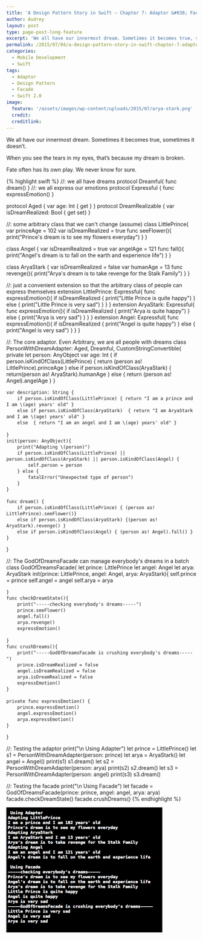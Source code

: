 ```yaml
---
title: 'A Design Pattern Story in Swift – Chapter 7: Adaptor &#038; Facade'
author: Audrey
layout: post
type: page-post-long-feature
excerpt: 'We all have our innermost dream. Sometimes it becomes true, sometimes it doesn’t. When you see the tears in my eyes, that’s because my dream is broken. Fate often has its own play. We never know for sure.'
permalink: /2015/07/04/a-design-pattern-story-in-swift-chapter-7-adaptor-facade/
categories:
  - Mobile Development
  - Swift
tags:
  - Adaptor
  - Design Pattern
  - Facade
  - Swift 2.0
image:
  feature: '/assets/images/wp-content/uploads/2015/07/arya-stark.png'
  credit: 
  creditlink: 
---
```

<p>
  <span>We all have our innermost dream. Sometimes it becomes true, sometimes it doesn&#8217;t.</span>
</p>

<p>
  <span>When you see the tears in my eyes, that&#8217;s because my dream is broken. </span>
</p>

<p>
  <span>Fate often has its own play. We never know for sure.</span>
</p>

<p>
  {% highlight swift %}
  //: we all have dreams
protocol Dreamful{
    func dream()
}
//: we all express our emotions
protocol Expressful {
    func expressEmotion()
}

protocol Aged {
    var age: Int { get }
}
protocol DreamRealizable {
    var isDreamRealized: Bool { get set}
}

//: some arbitrary class that we can't change (assume)
class LittlePrince{
    var princeAge = 102
    var isDreamRealized = true
    func seeFlower(){
        print("Prince's dream is to see my flowers everyday")
    }
}

class Angel {
     var isDreamRealized = true
    var angelAge = 121
    func fall(){
        print("Angel's dream is to fall on the earth and experience life")
    }
}

class AryaStark {
    var isDreamRealized = false
    var humanAge = 13
    func revenge(){
        print("Arya's dream is to take revenge for the Stalk Family")
    }
}

//: just a convenient extension so that the arbitrary class of people can express themselves
extension LittlePrince: Expressful{
    func expressEmotion(){
        if isDreamRealized {
            print("Little Prince is quite happy")
        } else {
            print("Little Prince is very sad")
        }
    }
}
extension AryaStark: Expressful{
    func expressEmotion(){
        if isDreamRealized {
            print("Arya is quite happy")
        } else {
            print("Arya is very sad")
        }
    }
}
extension Angel: Expressful{
    func expressEmotion(){
        if isDreamRealized {
            print("Angel is quite happy")
        } else {
            print("Angel is very sad")
        }
    }
}


//: The core adaptor. Even Arbitrary, we are all people with dreams
class PersonWithDreamAdapter: Aged, Dreamful, CustomStringConvertible{
    private let person: AnyObject
    var age: Int {
        if person.isKindOfClass(LittlePrince) { return (person as! LittlePrince).princeAge }
        else if person.isKindOfClass(AryaStark) { return(person as! AryaStark).humanAge }
        else { return (person as! Angel).angelAge }
    }
    
    var description: String {
        if person.isKindOfClass(LittlePrince) { return "I am a prince and I am \(age) years' old" }
        else if person.isKindOfClass(AryaStark)  { return "I am AryaStark and I am \(age) years' old" }
        else  { return "I am an angel and I am \(age) years' old" }

    }
    init(person: AnyObject){
        print("Adapting \(person)")
        if person.isKindOfClass(LittlePrince) || person.isKindOfClass(AryaStark) || person.isKindOfClass(Angel) {
            self.person = person
        } else {
            fatalError("Unexpected type of person")
        }
    }
    
    func dream() {
        if person.isKindOfClass(LittlePrince) { (person as! LittlePrince).seeFlower()}
        else if person.isKindOfClass(AryaStark) {(person as! AryaStark).revenge() }
        else if person.isKindOfClass(Angel) { (person as! Angel).fall() }
    }
}


//: The GodOfDreamsFacade can manage everybody's dreams in a batch
class GodOfDreamsFacade{
    let prince: LittlePrince
    let angel: Angel
    let arya: AryaStark
    init(prince: LittlePrince, angel: Angel, arya: AryaStark){
        self.prince = prince
        self.angel = angel
        self.arya = arya
        
    }
    func checkDreamState(){
        print("-----checking everybody's dreams-----")
        prince.seeFlower()
        angel.fall()
        arya.revenge()
        expressEmotion()
       
    }
    func crushDreams(){
        print("-----GodOfDreamsFacade is crushing everybody's dreams-----")
        prince.isDreamRealized = false
        angel.isDreamRealized = false
        arya.isDreamRealized = false
        expressEmotion()
    }
    
    private func expressEmotion() {
        prince.expressEmotion()
        angel.expressEmotion()
        arya.expressEmotion()
    }
    
}

//: Testing the adaptor
print("\n Using Adapter")
let prince = LittlePrince()
let s1 = PersonWithDreamAdapter(person: prince)
let arya = AryaStark()
let angel = Angel()
print(s1)
s1.dream()
let s2 = PersonWithDreamAdapter(person: arya)
print(s2)
s2.dream()
let s3 = PersonWithDreamAdapter(person: angel)
print(s3)
s3.dream()

//: Testing the facade
print("\n Using Facade")
let facade = GodOfDreamsFacade(prince: prince, angel: angel, arya: arya)
facade.checkDreamState()
facade.crushDreams()
{% endhighlight %}
  
  <p>
    <a href="/assets/images/wp-content/uploads/2015/07/adaptor-facade.png"><img class="aligncenter size-full wp-image-1001" src="/assets/images/wp-content/uploads/2015/07/adaptor-facade.png" alt="adaptor facade" width="413" height="330" /></a>
  </p>